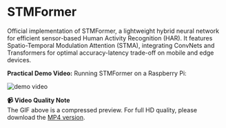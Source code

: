 # STMFormer
Official implementation of STMFormer, a lightweight hybrid neural network for efficient sensor-based Human Activity Recognition (HAR). It features Spatio-Temporal Modulation Attention (STMA), integrating ConvNets and Transformers for optimal accuracy-latency trade-off on mobile and edge devices.

**Practical Demo Video:** Running STMFormer on a Raspberry Pi:  

![demo video](https://github.com/Luminary-Chen/STMFormer/blob/main/STMFormer.gif)

**📹 Video Quality Note**  
The GIF above is a compressed preview. For full HD quality, please download the [MP4 version](./Demo-video).
